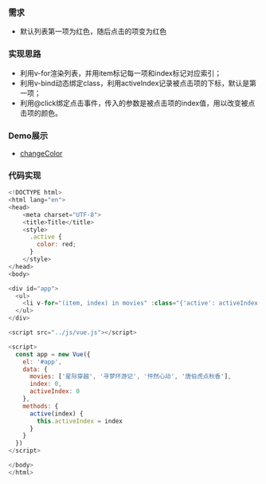 ### 需求
- 默认列表第一项为红色，随后点击的项变为红色
### 实现思路
- 利用v-for渲染列表，并用item标记每一项和index标记对应索引；
- 利用v-bind动态绑定class，利用activeIndex记录被点击项的下标，默认是第一项；
- 利用@click绑定点击事件，传入的参数是被点击项的index值，用以改变被点击项的颜色。
### Demo展示
* [changeColor](https://eureka2020.github.io/Front-End-Demo/VueDemo/changeColor.html)<br>
### 代码实现
```Javascript
<!DOCTYPE html>
<html lang="en">
<head>
    <meta charset="UTF-8">
    <title>Title</title>
    <style>
      .active {
        color: red;
      }
    </style>
</head>
<body>

<div id="app">
  <ul>
    <li v-for="(item, index) in movies" :class="{'active': activeIndex === index}" @click="active(index)">{{ item }}</li>
  </ul>
</div>

<script src="../js/vue.js"></script>

<script>
  const app = new Vue({
    el: '#app',
    data: {
      movies: ['星际穿越', '寻梦环游记', '怦然心动', '唐伯虎点秋香'],
      index: 0,
      activeIndex: 0
    },
    methods: {
      active(index) {
        this.activeIndex = index
      }
    }
  })
</script>

</body>
</html>
```
